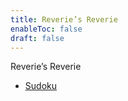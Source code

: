 ```yaml
---
title: Reverie’s Reverie
enableToc: false
draft: false
---
```


Reverie’s Reverie

- [Sudoku](sudoku.md)
